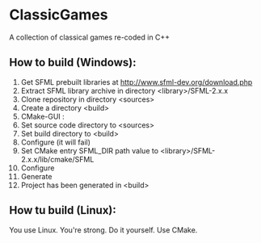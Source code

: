 # ClassicGames
A collection of classical games re-coded in C++

## How to build (Windows):

1. Get SFML prebuilt libraries at http://www.sfml-dev.org/download.php
2. Extract SFML library archive in directory \<library\>/SFML-2.x.x
3. Clone repository in directory \<sources\>
4. Create a directory \<build\>
5. CMake-GUI :
  1. Set source code directory to \<sources\>
  2. Set build directory to \<build\>
  3. Configure (it will fail)
  4. Set CMake entry SFML_DIR path value to \<library\>/SFML-2.x.x/lib/cmake/SFML
  5. Configure
  6. Generate
6. Project has been generated in \<build\>

## How tu build (Linux):

You use Linux. You're strong. Do it yourself. Use CMake.